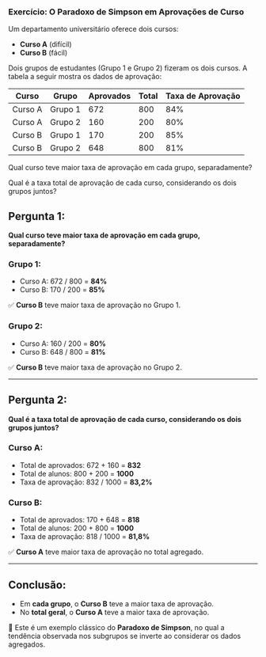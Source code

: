 ### **Exercício: O Paradoxo de Simpson em Aprovações de Curso**

Um departamento universitário oferece dois cursos:

- **Curso A** (difícil)  
- **Curso B** (fácil)

Dois grupos de estudantes (Grupo 1 e Grupo 2) fizeram os dois cursos. A tabela a seguir mostra os dados de aprovação:

| Curso   | Grupo   | Aprovados | Total | Taxa de Aprovação |
| ------- | ------- | --------- | ----- | ----------------- |
| Curso A | Grupo 1 | 672       | 800   | 84%               |
| Curso A | Grupo 2 | 160       | 200   | 80%               |
| Curso B | Grupo 1 | 170       | 200   | 85%               |
| Curso B | Grupo 2 | 648       | 800   | 81%               |

Qual curso teve maior taxa de aprovação em cada grupo, separadamente?

Qual é a taxa total de aprovação de cada curso, considerando os dois grupos juntos?

## Pergunta 1:

**Qual curso teve maior taxa de aprovação em cada grupo, separadamente?**

### Grupo 1:
- Curso A: 672 / 800 = **84%**
- Curso B: 170 / 200 = **85%**

✅ **Curso B** teve maior taxa de aprovação no Grupo 1.

### Grupo 2:
- Curso A: 160 / 200 = **80%**
- Curso B: 648 / 800 = **81%**

✅ **Curso B** teve maior taxa de aprovação no Grupo 2.

---

## Pergunta 2:

**Qual é a taxa total de aprovação de cada curso, considerando os dois grupos juntos?**

### Curso A:
- Total de aprovados: 672 + 160 = **832**
- Total de alunos: 800 + 200 = **1000**
- Taxa de aprovação: 832 / 1000 = **83,2%**

### Curso B:
- Total de aprovados: 170 + 648 = **818**
- Total de alunos: 200 + 800 = **1000**
- Taxa de aprovação: 818 / 1000 = **81,8%**

✅ **Curso A** teve maior taxa de aprovação no total agregado.

---

## Conclusão:

- Em **cada grupo**, o **Curso B** teve a maior taxa de aprovação.
- No **total geral**, o **Curso A** teve a maior taxa de aprovação.

🔁 Este é um exemplo clássico do **Paradoxo de Simpson**, no qual a tendência observada nos subgrupos se inverte ao considerar os dados agregados.